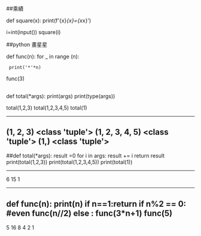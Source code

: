 #

##乘績

def square(x):
  print(f'{x}*{x}={x*x}')        

i=int(input())
square(i)

##python 畫星星

def func(n):
   for _ in range (n):

     print('*'*n)

func(3)


##
def total(*args):
  print(args)
  print(type(args))

total(1,2,3)
total(1,2,3,4,5)
total(1)

----------------------------------
(1, 2, 3)
<class 'tuple'>
(1, 2, 3, 4, 5)
<class 'tuple'>
(1,)
<class 'tuple'>
----------------------------------
##def total(*args):
  result =0
  for i in args:
     result += i
  return result
print(total(1,2,3))
print(total(1,2,3,4,5))
print(total(1))

---------------------
6
15
1

---------------------

def func(n):
  print(n)
  if n==1:return
  if n%2 == 0: #even
    func(n//2)
  else :
   func(3*n+1)
func(5)
----------------------
5
16
8
4
2
1